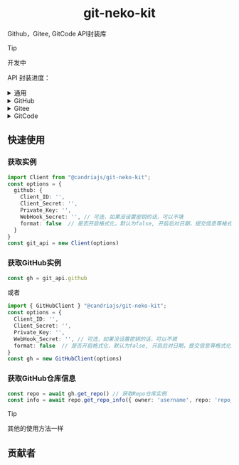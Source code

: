 # <h1 align="center">git-neko-kit</h1>
Github，Gitee, GitCode API封装库

> [!Tip]
> 开发中

API 封装进度：

<details>
<summary>通用</summary>
 以下每个类都具有

| 功能           | 状态      |
|----------------|-----------|
| 设置Toke(仅支持Github apps的用户acess_token)   | ✅ 已完成 |
| 设置系统代理   | ✅ 已完成 |
| 设置通用代理   | ✅ 已完成 |
| 设置反向代理   | ✅ 已完成 |
</details>

<details>
<summary>GitHub</summary>

  <details>
    <summary>授权</summary>
以下的Github Apps的功能

| 功能           | 状态      |
|----------------|-----------|
| 创建应用安装  | ✅ 已完成 |
| 创建应用管理   | ✅ 已完成|
| 创建授权   | ✅ 已完成 |
| 通过授权获取用户token   | ✅ 已完成 |
| 刷新用户token   | ✅ 已完成 |
| 检查用户token状态   | ✅ 已完成 |
  </details>

  <details>
    <summary>用户</summary>

| 功能           | 状态      |
|----------------|-----------|
| 获取用户信息 | ✅ 已完成 |
| 获取用户贡献数据   | ✅ 已完成 |

  </details>

  <details>
    <summary>仓库</summary>

| 功能           | 状态      |
|----------------|-----------|
| 获取组织仓库列表  | ✅ 已完成 |
| 获取用户仓库列表  | ✅ 已完成 |
| 获取仓库信息   | ✅ 已完成 |
| 创建组织仓库   | ✅ 已完成 |
| 更新仓库信息   | ✅ 已完成 |
| 删除仓库   | ✅ 已完成 |
| 获取仓库语言   | ✅ 已完成 |

  </details>

  <details>
    <summary>Release</summary>

| 功能           | 状态      |
|----------------|-----------|
| 获取Release信息 | ✅ 已完成 |
| 创建Release   | ✅ 已完成 |
| 更新Release   | ✅ 已完成 |
| 删除Release   | ✅ 已完成 |

  </details>

  <details>
    <summary>Issue</summary>

| 功能           | 状态      |
|----------------|-----------|
| 获取Issue信息 | ✅ 已完成 |
| 创建Issue   | ✅ 已完成 |
| 更新Issue   | ✅ 已完成 |
| 锁定Issue   | ✅ 已完成 |
| 解锁Issue   | ✅ 已完成 |
| 更新Issue评论 | ✅ 已完成 |

  </details>

</details>

<details>
<summary>Gitee</summary>

暂无
</details>

<details>
<summary>GitCode</summary>
暂无
</details>


## 快速使用

### 获取实例
```ts
import Client from "@candriajs/git-neko-kit";
const options = {
  github: {
    Client_ID: '',
    Client_Secret: '',
    Private_Key: '',
    WebHook_Secret: '', // 可选，如果没设置密钥的话，可以不填
    format: false  // 是否开启格式化，默认为false, 开启后对日期，提交信息等格式化拆分
  }
}
const git_api = new Client(options)
```

### 获取GitHub实例
```ts
const gh = git_api.github
```
或者
```ts
import { GitHubClient } "@candriajs/git-neko-kit";
const options = {
  Client_ID: '',
  Client_Secret: '',
  Private_Key: '',
  WebHook_Secret: '', // 可选，如果没设置密钥的话，可以不填
  format: false  // 是否开启格式化，默认为false, 开启后对日期，提交信息等格式化拆分
}
const gh = new GitHubClient(options)
```

### 获取GitHub仓库信息
```ts
const repo = await gh.get_repo() // 获取Repo仓库实例
const info = await repo.get_repo_info({ owner: 'username', repo: 'repo_name' }) // 获取仓库信息
```

> [!Tip]
> 其他的使用方法一样



## 贡献者